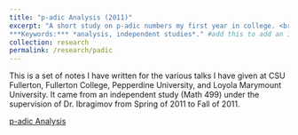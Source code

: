 ```yaml
---
title: "p-adic Analysis (2011)"
excerpt: "A short study on p-adic numbers my first year in college. <br> 
***Keywords:*** *analysis, independent studies*." #add this to add an image inside the "" <br/><img src='R001_padic/500x300.png'>
collection: research
permalink: /research/padic
---
```


This is a set of notes I have written for the various talks I have given at CSU Fullerton, Fullerton College, Pepperdine University, and Loyola Marymount University. It came from an independent study (Math 499) under the supervision of Dr. Ibragimov from Spring of 2011 to Fall of 2011.

[p-adic Analysis](R001_padic/p_adic.pdf)